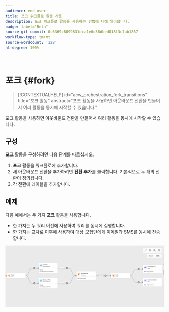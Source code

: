 ```yaml
---
audience: end-user
title: 포크 워크플로 활동 사용
description: 포크 워크플로 활동을 사용하는 방법에 대해 알아봅니다.
badge: label="Beta"
source-git-commit: 0c6369c8099831dca1e0d38dbed818f3c7ab1867
workflow-type: tm+mt
source-wordcount: '128'
ht-degree: 100%

---
```



# 포크 {#fork}

>[!CONTEXTUALHELP]
>id="acw_orchestration_fork_transitions"
>title="포크 활동"
>abstract="포크 활동을 사용하면 아웃바운드 전환을 만들어서 여러 활동을 동시에 시작할 수 있습니다."

포크 활동을 사용하면 아웃바운드 전환을 만들어서 여러 활동을 동시에 시작할 수 있습니다.

## 구성

**포크** 활동을 구성하려면 다음 단계를 따르십시오.

1. **포크** 활동을 워크플로에 추가합니다.
1. 새 아웃바운드 전환을 추가하려면 **전환 추가**&#x200B;를 클릭합니다. 기본적으로 두 개의 전환이 정의됩니다.
1. 각 전환에 레이블을 추가합니다.

## 예제

다음 예에서는 두 가지 **포크** 활동을 사용합니다.

* 한 가지는 두 쿼리 이전에 사용하여 쿼리를 동시에 실행합니다.
* 한 가지는 교차로 이후에 사용하여 대상 모집단에게 이메일과 SMS를 동시에 전송합니다.

![](../assets/workflow-fork-example.png)

